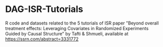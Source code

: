 # DAG-ISR-Tutorials
R code and datasets related to the 5 tutorials of ISR paper "Beyond overall treatment effects: Leveraging Covariates in Randomized Experiments Guided by Causal Structure" by Tafti &amp; Shmueli, available at https://ssrn.com/abstract=3331772
